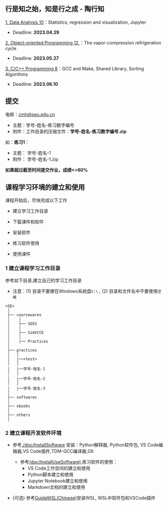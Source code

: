 ## 行是知之始，知是行之成 - 陶行知

[1. Data Analysis 10](./P1)：Statistics, regression and visualization, Jupyter 

* Deadline: **2023.04.29**

[2. Object-oriented Programming 12 ](./P2)：The vapor-compression refrigeration cycle 

* Deadline: **2023.05.27**

[3. C/C++ Programming 8](./P3)：GCC and Make, Shared Library, Sorting Algorithms

* Deadline: **2023.06.10**

## 提交

电邮：cmh@seu.edu.cn 
* 主题：学号-姓名-练习数字编号 
* 附件：工作目录的压缩文件：**学号-姓名-练习数字编号.zip**

如：**练习1**：
*  主题： 学号-姓名-1
*  附件： 学号-姓名-1.zip

**如果超过截至时间提交作业，成绩<=60%**

## 课程学习环境的建立和使用

课程开始后，尽快完成以下工作

* 建立学习工作目录

* 下载课件和软件
 
* 安装软件

* 练习软件使用

* 使用课件

### 1 建立课程学习工作目录

参考如下目录,建立自己的学习工作目录

* 注意：(1) 目录不要建在Windows系统盘`C:\` ; (2) 目录和文件名中不要使用`空格`  

```
<SE>
 │
 ├── coursewares
 │    │
 │    ├── SEES
 │    │      
 │    ├── SimVCCE
 │    │
 │    |── Practices
 │        
 ├── practices
 │   │ 
 │   |──<test> 
 │   │ 
 │   |──学号-姓名-1 
 │   │ 
 │   |──学号-姓名-2
 │   │ 
 │   |──学号-姓名-3
 │   
 ├── softwares
 │
 ├── ebooks
 │
 ├── others
 │
``` 

### 2 建立课程开发软件环境

*  参考[./doc/InstallSoftware](https://gitee.com/thermalogic/sees/blob/B2023/guide/doc/InstallSoftware.md) 安装：Python解释器, Python软件包, VS Code编辑器,VS Code插件,TDM-GCC编译器,GIt
   
   *  参考[/doc/InstallUseSoftware)](https://gitee.com/thermalogic/sees/blob/B2023/guide//doc/InstallUseSoftware.md),练习软件的使用：
      * VS Code工作空间的建立和使用
      * Python脚本建立和使用
      * Jupyter Notebook建立和使用
      * Markdown文档的建立和使用
     
*  (可选) 参考[GuideWSL(Chinese)](https://gitee.com/thermalogic/sees/blob/B2023/guide/doc/GuideWSL(Chinese).md)安装WSL, WSL中软件包和VSCode插件
